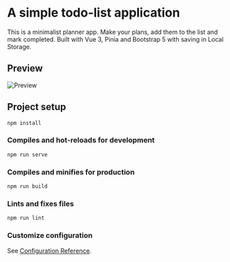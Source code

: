 # A simple todo-list application
This is a minimalist planner app. Make your plans, add them to the list and mark completed. Built with Vue 3, Pinia and Bootstrap 5 with saving in Local Storage.

## Preview
![Preview](image.jpg)


## Project setup
```
npm install
```

### Compiles and hot-reloads for development
```
npm run serve
```

### Compiles and minifies for production
```
npm run build
```

### Lints and fixes files
```
npm run lint
```

### Customize configuration
See [Configuration Reference](https://cli.vuejs.org/config/).
